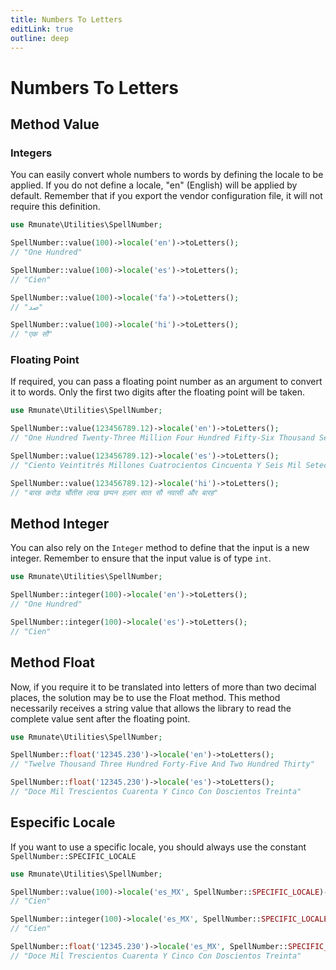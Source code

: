 ```yaml
---
title: Numbers To Letters
editLink: true
outline: deep
---
```


# Numbers To Letters

## Method Value

### Integers

You can easily convert whole numbers to words by defining the locale to be applied. If you do not define a locale, "en" (English) will be applied by default. Remember that if you export the vendor configuration file, it will not require this definition.

```php
use Rmunate\Utilities\SpellNumber;

SpellNumber::value(100)->locale('en')->toLetters();
// "One Hundred"

SpellNumber::value(100)->locale('es')->toLetters();
// "Cien"

SpellNumber::value(100)->locale('fa')->toLetters();
// "صد"

SpellNumber::value(100)->locale('hi')->toLetters();
// "एक सौ"
```

### Floating Point

If required, you can pass a floating point number as an argument to convert it to words. Only the first two digits after the floating point will be taken.

```php
use Rmunate\Utilities\SpellNumber;

SpellNumber::value(123456789.12)->locale('en')->toLetters();
// "One Hundred Twenty-Three Million Four Hundred Fifty-Six Thousand Seven Hundred Eighty-Nine And Twelve"

SpellNumber::value(123456789.12)->locale('es')->toLetters();
// "Ciento Veintitrés Millones Cuatrocientos Cincuenta Y Seis Mil Setecientos Ochenta Y Nueve Con Doce"

SpellNumber::value(123456789.12)->locale('hi')->toLetters();
// "बारह करोड़ चौंतीस लाख छप्पन हज़ार सात सौ नवासी और बारह"
```

## Method Integer

You can also rely on the `Integer` method to define that the input is a new integer.
Remember to ensure that the input value is of type `int`.

```php
use Rmunate\Utilities\SpellNumber;

SpellNumber::integer(100)->locale('en')->toLetters();
// "One Hundred"

SpellNumber::integer(100)->locale('es')->toLetters();
// "Cien"
```

## Method Float

Now, if you require it to be translated into letters of more than two decimal places, the solution may be to use the Float method. This method necessarily receives a string value that allows the library to read the complete value sent after the floating point.

```php
use Rmunate\Utilities\SpellNumber;

SpellNumber::float('12345.230')->locale('en')->toLetters();
// "Twelve Thousand Three Hundred Forty-Five And Two Hundred Thirty"

SpellNumber::float('12345.230')->locale('es')->toLetters();
// "Doce Mil Trescientos Cuarenta Y Cinco Con Doscientos Treinta"
```

## Especific Locale

If you want to use a specific locale, you should always use the constant `SpellNumber::SPECIFIC_LOCALE`

```php
use Rmunate\Utilities\SpellNumber;

SpellNumber::value(100)->locale('es_MX', SpellNumber::SPECIFIC_LOCALE)->toLetters();
// "Cien"

SpellNumber::integer(100)->locale('es_MX', SpellNumber::SPECIFIC_LOCALE)->toLetters();
// "Cien"

SpellNumber::float('12345.230')->locale('es_MX', SpellNumber::SPECIFIC_LOCALE)->toLetters();
// "Doce Mil Trescientos Cuarenta Y Cinco Con Doscientos Treinta"
```